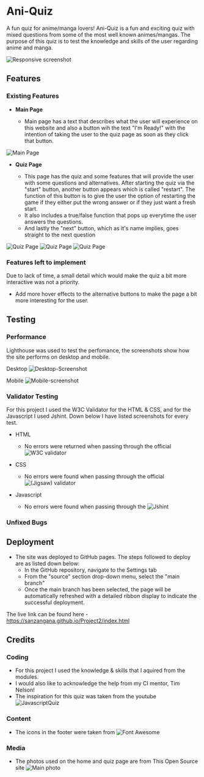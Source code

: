 # Ani-Quiz

A fun quiz for anime/manga lovers! Ani-Quiz is a fun and exciting quiz with mixed questions from some of the most well known animes/mangas.
The purpose of this quiz is to test the knowledge and skills of the user regarding anime and manga. 

![Responsive screenshot](/assets/documents/amiresp.png)

## Features 

### Existing Features

- __Main Page__

  - Main page has a text that describes what the user will experience on this website and also a button wih the text "I'm Ready!" with the intention of taking the user to the quiz page as soon as they click that button.

![Main Page](/assets/documents/main-page.png)

- __Quiz Page__

  - This page has the quiz and some features that will provide the user with some questions and alternatives. After starting the quiz via the "start" button, another button appears which is called "restart". The function of this button is to give the user the option of restarting the game if they either put the wrong answer or if they just want a fresh start.
  - It also includes a true/false function that pops up everytime the user answers the questions.
  - And lastly the "next" button, which as it's name implies, goes straight to the next question

![Quiz Page](/assets/documents/quiz-page.png)
![Quiz Page](/assets/documents/quiz-page2.png)
![Quiz Page](/assets/documents/quiz-page3.png)


### Features left to implement

Due to lack of time, a small detail which would make the quiz a bit more interactive was not a priority.

- Add more hover effects to the alternative buttons to make the page a bit more interesting for the user.

## Testing 

### Performance

Lighthouse was used to test the perfomance, the screenshots show how the site performs on desktop and mobile.

Desktop 
![Desktop-Screenshot](/assets/documents/LH-desktop.png)

Mobile
![Mobile-screenshot](/assets/documents/LH-mobile.png)


### Validator Testing 

For this project I used the W3C Validator for the HTML & CSS, and for the Javascript I used Jshint.
Down below I have listed screenshots for every test.

- HTML
  - No errors were returned when passing through the official ![W3C validator](/assets/documents/index-validator.png)

- CSS
  - No errors were found when passing through the official ![(Jigsaw) validator](/assets/documents/css-validator.png)

- Javascript
  - No errors were found when passing through the ![Jshint](/assets/documents/questions-js.png) 

### Unfixed Bugs



## Deployment

- The site was deployed to GitHub pages. The steps followed to deploy are as listed down below: 
  - In the GitHub repository, navigate to the Settings tab 
  - From the "source" section drop-down menu, select the "main branch"
  - Once the main branch has been selected, the page will be automatically refreshed with a detailed ribbon display to indicate the successful deployment. 

The live link can be found here - https://sanzangana.github.io/Project2/index.html


## Credits 

### Coding

- For this project I used the knowledge & skills that I aquired from the modules.
- I would also like to acknowledge the help from my CI mentor, Tim Nelson!
- The inspiration for this quiz was taken from the youtube ![JavascriptQuiz](https://www.youtube.com/watch?v=riDzcEQbX6k) 


### Content 

- The icons in the footer were taken from ![Font Awesome](https://fontawesome.com/)

### Media

- The photos used on the home and quiz page are from This Open Source site ![Main photo](https://www.google.com/url?sa=i&url=https%3A%2F%2Fwww.reddit.com%2Fr%2FBerserk%2Fcomments%2F360p4p%2Fits_called_behelit_the_egg_of_the_king_he_who%2F&psig=AOvVaw08q_RzrxwJPM5lj_ieWLZB&ust=1666859742506000&source=images&cd=vfe&ved=0CA0QjRxqFwoTCPjlvci-_foCFQAAAAAdAAAAABAD)




